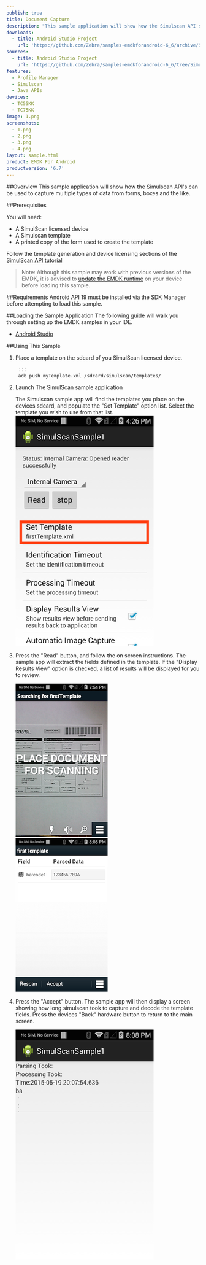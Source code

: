```yaml
---
publish: true
title: Document Capture
description: "This sample application will show how the Simulscan API's can be used to capture multiple types of data from paper forms."
downloads:
  - title: Android Studio Project
    url: 'https://github.com/Zebra/samples-emdkforandroid-6_6/archive/SimulScanSample1.zip'
sources:
  - title: Android Studio Project
    url: 'https://github.com/Zebra/samples-emdkforandroid-6_6/tree/SimulScanSample1'
features:
  - Profile Manager
  - Simulscan
  - Java APIs
devices:
  - TC55KK
  - TC75KK
image: 1.png
screenshots:
  - 1.png
  - 2.png
  - 3.png
  - 4.png
layout: sample.html
product: EMDK For Android
productversion: '6.7'
---
```



##Overview
This sample application will show how the Simulscan API's can be used to capture multiple types of data from forms, boxes and the like.

##Prerequisites

You will need:

* A SimulScan licensed device
* A Simulscan template
* A printed copy of the form used to create the template

Follow the template generation and device licensing sections of the [SimulScan API tutorial](/emdk-for-android/6-7/tutorial/tutSimulScanAPI)

>Note: Although this sample may work with previous versions of the EMDK, it is advised to [update the EMDK runtime](../../guide/setupDevice/) on your device before loading this sample.

##Requirements
Android API 19 must be installed via the SDK Manager before attempting to load this sample.


##Loading the Sample Application
The following guide will walk you through setting up the EMDK samples in your IDE.

* [Android Studio](/emdk-for-android/6-7/guide/emdksamples_androidstudio)


##Using This Sample

1. Place a template on the sdcard of you SimulScan licensed device.

		:::
		adb push myTemplate.xml /sdcard/simulscan/templates/
	

2. Launch The SimulScan sample application
	
	The Simulscan sample app will find the templates you place on the devices sdcard, and populate the "Set Template" option list.  Select the template you wish to use from that list.
	![img](simulscanSample1.png) 


3. Press the "Read" button, and follow the on screen instructions. The sample app will extract the fields defined in the template. If the "Display Results View" option is checked, a list of results will be displayed for you to review.

	![img](simulscanSample2.png)  ![img](simulscanSample3.png)   


4. Press the "Accept" button. The sample app will then display a screen showing how long simulscan took to capture and decode the template fields. Press the devices "Back" hardware button to return to the main screen.

	![img](simulscanSample4.png) 




















